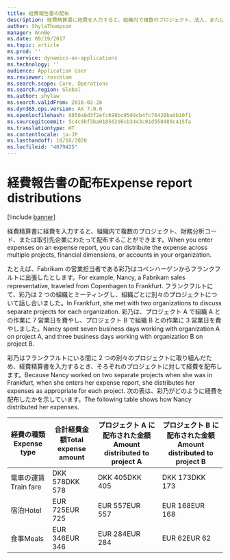 ```yaml
---
title: 経費報告書の配布
description: 経費精算書に経費を入力すると、組織内で複数のプロジェクト、法人、または取引先企業にわたって配布することができます。
author: ShylaThompson
manager: AnnBe
ms.date: 09/19/2017
ms.topic: article
ms.prod: ''
ms.service: dynamics-ax-applications
ms.technology: ''
audience: Application User
ms.reviewer: roschlom
ms.search.scope: Core, Operations
ms.search.region: Global
ms.author: shylaw
ms.search.validFrom: 2016-02-28
ms.dyn365.ops.version: AX 7.0.0
ms.openlocfilehash: 8850a8d3f2efc699bc95d4cb4fc76428badb10f1
ms.sourcegitcommit: 5c4c9bf3ba018562d6cb3443c01d550489c415fa
ms.translationtype: HT
ms.contentlocale: ja-JP
ms.lasthandoff: 10/16/2020
ms.locfileid: "4079425"
---
```

# <a name="expense-report-distributions"></a><span data-ttu-id="9c9f4-103">経費報告書の配布</span><span class="sxs-lookup"><span data-stu-id="9c9f4-103">Expense report distributions</span></span>

[!include [banner](../includes/banner.md)]

<span data-ttu-id="9c9f4-104">経費精算書に経費を入力すると、組織内で複数のプロジェクト、財務分析コード、または取引先企業にわたって配布することができます。</span><span class="sxs-lookup"><span data-stu-id="9c9f4-104">When you enter expenses on an expense report, you can distribute the expense across multiple projects, financial dimensions, or accounts in your organization.</span></span>

<span data-ttu-id="9c9f4-105">たとえば、Fabrikam の営業担当者である彩乃はコペンハーゲンからフランクフルトに出張したとします。</span><span class="sxs-lookup"><span data-stu-id="9c9f4-105">For example, Nancy, a Fabrikam sales representative, traveled from Copenhagen to Frankfurt.</span></span> <span data-ttu-id="9c9f4-106">フランクフルトにて、彩乃は 2 つの組織とミーティングし、組織ごとに別々のプロジェクトについて話し合いました。</span><span class="sxs-lookup"><span data-stu-id="9c9f4-106">In Frankfurt, she met with two organizations to discuss separate projects for each organization.</span></span> <span data-ttu-id="9c9f4-107">彩乃は、プロジェクト A で組織 A との作業に 7 営業日を費やし、プロジェクト B で組織 B との作業に 3 営業日を費やしました。</span><span class="sxs-lookup"><span data-stu-id="9c9f4-107">Nancy spent seven business days working with organization A on project A, and three business days working with organization B on project B.</span></span>

<span data-ttu-id="9c9f4-108">彩乃はフランクフルトにいる間に 2 つの別々のプロジェクトに取り組んだため、経費精算書を入力するとき、そろぞれのプロジェクトに対して経費を配布します。</span><span class="sxs-lookup"><span data-stu-id="9c9f4-108">Because Nancy worked on two separate projects when she was in Frankfurt, when she enters her expense report, she distributes her expenses as appropriate for each project.</span></span> <span data-ttu-id="9c9f4-109">次の表は、彩乃がどのように経費を配布したかを示しています。</span><span class="sxs-lookup"><span data-stu-id="9c9f4-109">The following table shows how Nancy distributed her expenses.</span></span>


| <span data-ttu-id="9c9f4-110">経費の種類</span><span class="sxs-lookup"><span data-stu-id="9c9f4-110">Expense type</span></span> | <span data-ttu-id="9c9f4-111">合計経費金額</span><span class="sxs-lookup"><span data-stu-id="9c9f4-111">Total expense amount</span></span>|<span data-ttu-id="9c9f4-112">プロジェクト A に配布された金額</span><span class="sxs-lookup"><span data-stu-id="9c9f4-112">Amount distributed to project A</span></span>| <span data-ttu-id="9c9f4-113">プロジェクト B に配布された金額</span><span class="sxs-lookup"><span data-stu-id="9c9f4-113">Amount distributed to project B</span></span> |
|--------------|---------------------|-------------------------------|---------------------------------|
|<span data-ttu-id="9c9f4-114">電車の運賃</span><span class="sxs-lookup"><span data-stu-id="9c9f4-114">Train fare</span></span>   |<span data-ttu-id="9c9f4-115">DKK 578</span><span class="sxs-lookup"><span data-stu-id="9c9f4-115">DKK 578</span></span>              |<span data-ttu-id="9c9f4-116">DKK 405</span><span class="sxs-lookup"><span data-stu-id="9c9f4-116">DKK 405</span></span>                        |<span data-ttu-id="9c9f4-117">DKK 173</span><span class="sxs-lookup"><span data-stu-id="9c9f4-117">DKK 173</span></span>                          |
|<span data-ttu-id="9c9f4-118">宿泊</span><span class="sxs-lookup"><span data-stu-id="9c9f4-118">Hotel</span></span>         |<span data-ttu-id="9c9f4-119">EUR 725</span><span class="sxs-lookup"><span data-stu-id="9c9f4-119">EUR 725</span></span>              |<span data-ttu-id="9c9f4-120">EUR 557</span><span class="sxs-lookup"><span data-stu-id="9c9f4-120">EUR 557</span></span>                        |<span data-ttu-id="9c9f4-121">EUR 168</span><span class="sxs-lookup"><span data-stu-id="9c9f4-121">EUR 168</span></span>                          |
|<span data-ttu-id="9c9f4-122">食事</span><span class="sxs-lookup"><span data-stu-id="9c9f4-122">Meals</span></span>         |<span data-ttu-id="9c9f4-123">EUR 346</span><span class="sxs-lookup"><span data-stu-id="9c9f4-123">EUR 346</span></span>              |<span data-ttu-id="9c9f4-124">EUR 284</span><span class="sxs-lookup"><span data-stu-id="9c9f4-124">EUR 284</span></span>                        |<span data-ttu-id="9c9f4-125">EUR 62</span><span class="sxs-lookup"><span data-stu-id="9c9f4-125">EUR 62</span></span>                           |


